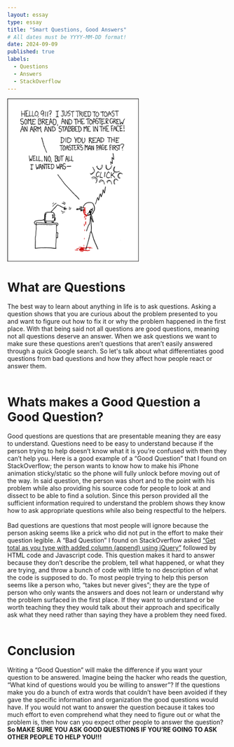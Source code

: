 ```yaml
---
layout: essay
type: essay
title: "Smart Questions, Good Answers"
# All dates must be YYYY-MM-DD format!
date: 2024-09-09
published: true
labels:
  - Questions
  - Answers
  - StackOverflow
---
```


<img width="300px" class="rounded float-start pe-4" src="../img/smart-questions/rtfm.png">

# What are Questions
The best way to learn about anything in life is to ask questions. Asking a question shows that you are curious about the problem presented to you and want to figure out how to fix it or why the problem happened in the first place. With that being said not all questions are good questions, meaning not all questions deserve an answer. When we ask questions we want to make sure these questions aren’t questions that aren’t easily answered through a quick Google search. So let's talk about what differentiates good questions from bad questions and how they affect how people react or answer them. 
<br>
<br>
# Whats makes a Good Question a Good Question?
Good questions are questions that are presentable meaning they are easy to understand. Questions need to be easy to understand because if the person trying to help doesn’t know what it is you’re confused with then they can’t help you. Here is a good example of a “Good Question” that I found on StackOverflow; the person wants to know how to make his iPhone animation sticky/static so the phone will fully unlock before moving out of the way. In said question, the person was short and to the point with his problem while also providing his source code for people to look at and dissect to be able to find a solution. Since this person provided all the sufficient information required to understand the problem shows they know how to ask appropriate questions while also being respectful to the helpers.
<br>
<br>
Bad questions are questions that most people will ignore because the person asking seems like a prick who did not put in the effort to make their question legible. A “Bad Question” I found on StackOverflow asked [“Get total as you type with added column (append) using jQuery”](https://stackoverflow.com/questions/54248720/get-total-as-you-type-with-added-column-append-using-jquery) followed by HTML code and Javascript code. This question makes it hard to answer because they don’t describe the problem, tell what happened, or what they are trying, and throw a bunch of code with little to no description of what the code is supposed to do. To most people trying to help this person seems like a person who, “takes but never gives”; they are the type of person who only wants the answers and does not learn or understand why the problem surfaced in the first place. If they want to understand or be worth teaching they they would talk about their approach and specifically ask what they need rather than saying they have a problem they need fixed.
<br>
<br>
# Conclusion
Writing a “Good Question” will make the difference if you want your question to be answered. Imagine being the hacker who reads the question, “What kind of questions would you be willing to answer”? If the questions make you do a bunch of extra words that couldn’t have been avoided if they gave the specific information and organization the good questions would have. If you would not want to answer the question because it takes too much effort to even comprehend what they need to figure out or what the problem is, then how can you expect other people to answer the question? **So MAKE SURE YOU ASK GOOD QUESTIONS IF YOU’RE GOING TO ASK OTHER PEOPLE TO HELP YOU!!!**
